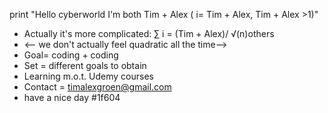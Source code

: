 print "Hello cyberworld I'm both Tim + Alex 
( i= Tim + Alex, Tim + Alex >1)"
- Actually it's more complicated: ∑ i = (Tim + Alex)/ √(n)others
- <-- we don't actually feel quadratic all the time-->
- Goal= coding + coding
- Set = different goals to obtain
- Learning m.o.t. Udemy courses  
- Contact = timalexgroen@gmail.com
- <body> have a nice day #1f604 </body>
<!---
TimandAlex/TimandAlex is a ✨ special ✨ repository because its `README.md` (this file) appears on your GitHub profile.
You can click the Preview link to take a look at your changes.
--->
